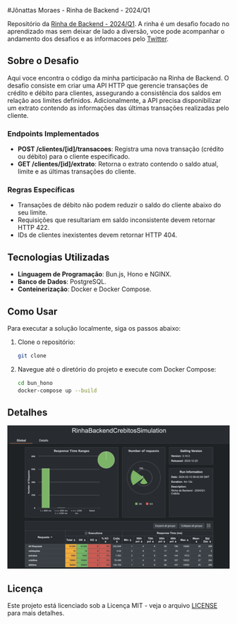 #Jônattas Moraes - Rinha de Backend - 2024/Q1

Repositório da [Rinha de Backend - 2024/Q1](https://github.com/zanfranceschi/rinha-de-backend-2024-q1). A rinha é um desafio focado no aprendizado mas sem deixar de lado a diversão, voce pode acompanhar o andamento dos desafios e as informacoes pelo [Twitter](https://twitter.com/rinhadebackend).

## Sobre o Desafio

Aqui voce encontra o código da minha participacão na Rinha de Backend. O desafio consiste em criar uma API HTTP que gerencie transações de crédito e débito para clientes, assegurando a consistência dos saldos em relação aos limites definidos. Adicionalmente, a API precisa disponibilizar um extrato contendo as informações das últimas transações realizadas pelo cliente.

### Endpoints Implementados

- **POST /clientes/[id]/transacoes**: Registra uma nova transação (crédito ou débito) para o cliente especificado.
- **GET /clientes/[id]/extrato**: Retorna o extrato contendo o saldo atual, limite e as últimas transações do cliente.

### Regras Específicas

- Transações de débito não podem reduzir o saldo do cliente abaixo do seu limite.
- Requisições que resultariam em saldo inconsistente devem retornar HTTP 422.
- IDs de clientes inexistentes devem retornar HTTP 404.

## Tecnologias Utilizadas

- **Linguagem de Programação**: Bun.js, Hono e NGINX.
- **Banco de Dados**: PostgreSQL.
- **Conteinerização**: Docker e Docker Compose.

## Como Usar

Para executar a solução localmente, siga os passos abaixo:

1. Clone o repositório:
   ```bash
   git clone
   ```
2. Navegue até o diretório do projeto e execute com Docker Compose:
   ```bash
   cd bun_hono
   docker-compose up --build
   ```

## Detalhes

<img width="1032" alt="stats screen" src="https://github.com/jonattasmoraes/rinha-backend_bun-hono/blob/master/load-test/user-files/simulations/rinhabackend/Capture-2024-02-12-063520.png">

## Licença

Este projeto está licenciado sob a Licença MIT - veja o arquivo [LICENSE](LICENSE) para mais detalhes.

